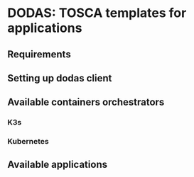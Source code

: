 # DODAS: TOSCA templates for applications

## Requirements

## Setting up dodas client

## Available containers orchestrators

### K3s

### Kubernetes

## Available applications
